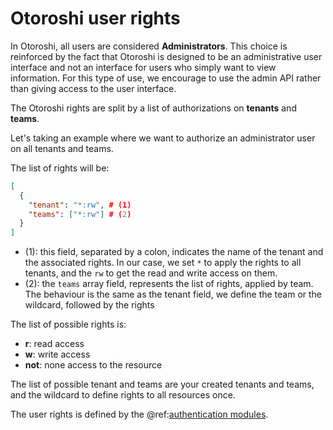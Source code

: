 # Otoroshi user rights

In Otoroshi, all users are considered **Administrators**. This choice is reinforced by the fact that Otoroshi is designed to be an administrative user interface and not an interface for users who simply want to view information. For this type of use, we encourage to use the admin API rather than giving access to the user interface.

The Otoroshi rights are split by a list of authorizations on **tenants** and **teams**. 

Let's taking an example where we want to authorize an administrator user on all tenants and teams.

The list of rights will be:
```json
[
  {
    "tenant": "*:rw", # (1)
    "teams": ["*:rw"] # (2)
  }
]
```

* (1): this field, separated by a colon, indicates the name of the tenant and the associated rights. In our case, we set `*` to apply the rights to all tenants, and the `rw` to get the read and write access on them.
* (2): the `teams` array field, represents the list of rights, applied by team. The behaviour is the same as the tenant field, we define the team or the wildcard, followed by the rights


The list of possible rights is:

* **r**: read access
* **w**: write access
* **not**: none access to the resource

The list of possible tenant and teams are your created tenants and teams, and the wildcard to define rights to all resources once.

The user rights is defined by the @ref:[authentication modules](../entities/auth-modules.md).

